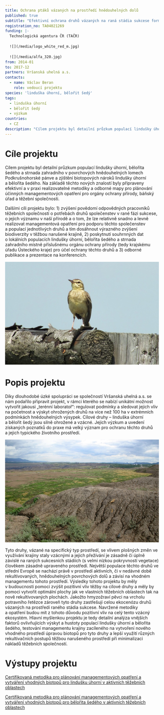 ```yaml
---
title: Ochrana ptáků vázaných na prostředí hnědouhelných dolů
published: true
subtitle: "Efektivní ochrana druhů vázaných na raná stádia sukcese formou optimalizace managementu hnědouhelných těžebních oblastí: příklad lindušky úhorní a\_bělořita šedého"
registration_no: TA04021269
funding: |-
  Technologická agentura ČR (TAČR)

  ![](/media/logo_white_red_m.jpg)

  ![](/media/alfa_320.jpg)
from: 2014-01
to: 2017-12
partners: Vršanská uhelná a.s.
contacts:
  - name: Václav Beran
    role: vedoucí projektu
species: 'linduška úhorní, bělořit šedý'
tags:
  - linduška úhorní
  - bělořit šedý
  - výzkum
countries:
  - CZ
description: "Cílem projektu byl detailní průzkum populací lindušky úhorní, bělořita\nšedého a\_strnada zahradního v\_povrchových hnědouhelných lomech\nPodkrušnohorské pánve a\_zjištění biotopových nároků lindušky úhorní\na\_bělořita šedého."
---
```

# Cíle projektu

Cílem projektu byl detailní průzkum populací lindušky úhorní, bělořita
šedého a strnada zahradního v povrchových hnědouhelných lomech
Podkrušnohorské pánve a zjištění biotopových nároků lindušky úhorní
a bělořita šedého. Na základě těchto nových znalostí byly připraveny
efektivní a v praxi realizovatelné metodiky a odborné mapy pro plánování
účinných managementových opatření pro orgány ochrany přírody, báňský
úřad a těžební společnosti.

Dalšími cíli projektu bylo: 1) zvýšení povědomí odpovědných pracovníků
těžebních společností o potřebách druhů společenstev v rané fázi
sukcese, o jejich významu v naší přírodě a o tom, že lze relativně
snadno a levně realizovat managementová opatření pro podporu těchto
společenstev a populací jednotlivých druhů a tím dosáhnout výrazného
zvýšení biodiverzity v těžbou narušené krajině, 2) poskytnutí souhrnných
dat o lokálních populacích lindušky úhorní, bělořita šedého a strnada
zahradního místně příslušnému orgánu ochrany přírody (tedy krajskému
úřadu Ústeckého kraje) pro účel ochrany těchto druhů a 3) odborné
publikace a prezentace na konferencích.

![](/media/dscf5415_900.jpg "linduška úhorní (autor: Michal Porteš)")

# Popis projektu

Díky dlouhodobé úzké spolupráci se společností
Vršanská uhelná a.s. se nám podařilo připravit projekt, v rámci kterého
se nabízí unikátní možnost vytvořit jakousi „terénní laboratoř“:
regulovat podmínky a sledovat jejich vliv na početnost a výskyt
ohrožených druhů na více než 100 ha v extrémních podmínkách
hnědouhelných výsypek. Cílové druhy – linduška úhorní a bělořit šedý
jsou silně ohrožené a vzácné. Jejich výzkum a uvedení získaných poznatků
do praxe má velký význam pro ochranu těchto druhů a jejich typického
životního prostředí.  

![](/media/img_1901_900.jpg)

Tyto druhy, vázané na specifický typ prostředí, se vlivem plošných změn
ve využívání krajiny staly vzácnými a jejich přežívání je zásadně či
úplně závislé na raných sukcesních stádiích (s velmi nízkou pokryvností
vegetace) člověkem zásadně upraveného prostředí. Největší populace
těchto druhů ve střední Evropě se nachází právě v prostředí aktivních,
či v nedávné době rekultivovaných, hnědouhelných povrchových dolů
a závisí na vhodném managementu tohoto prostředí. Výsledky tohoto
projektu by měly v budoucnosti pomoci zvýšit pozitivní vliv těžby na
cílové druhy a měly by pomoci vytvořit optimální plochy jak ve vlastních
těžebních oblastech tak na nově rekultivovaných plochách. Jakožto
hmyzožraví pěvci na vrcholu potravního řetězce zároveň tyto druhy
zastřešují celou ekocenózu druhů vázaných na prostředí raného stádia
sukcese. Navržené metodiky a opatření budou mít z tohoto důvodu
pozitivní vliv na celý tento vzácný ekosystém.  Hlavní myšlenkou
projektu je tedy detailní analýza vnějších faktorů ovlivňujících výskyt
a hustoty populací lindušky úhorní a bělořita šedého, testování
managementu krajiny zacíleného na vytvoření nového vhodného prostředí
úpravou biotopů pro tyto druhy a lepší využití různých rekultivačních
postupů těžbou narušeného prostředí při minimalizaci nákladů těžebních
společností.

# Výstupy projektu

[Certifikovaná metodika pro plánování managementových
 opatření a vytváření vhodných biotopů pro lindušku úhorní
 v aktivních těžebních oblastech](/media/Certifikovana_metodika_linduska_uhorni_fin.pdf)

[Certifikovaná metodika pro plánování managementových
 opatření a vytváření vhodných biotopů pro bělořita šedého
 v aktivních těžebních oblastech](/media/Certifikovana_metodika_belorit_fin.pdf)
